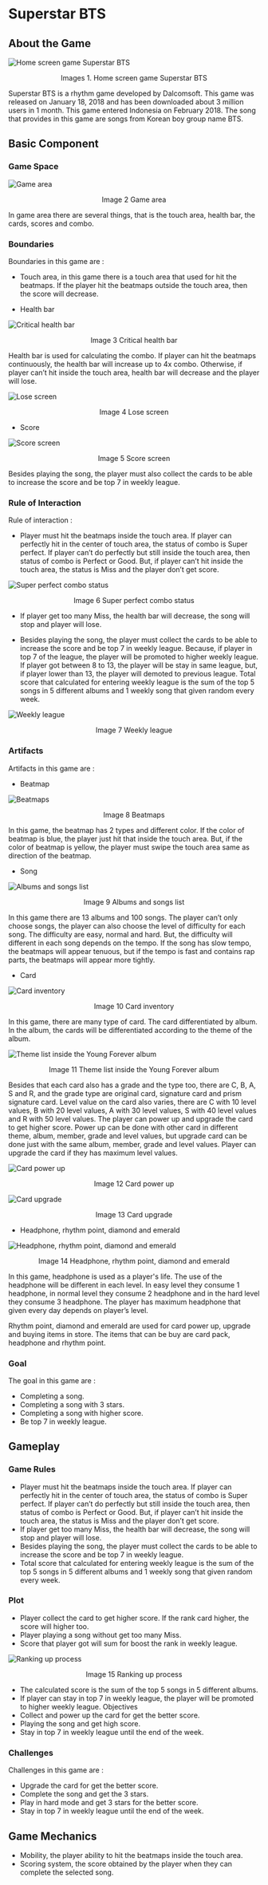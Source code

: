 # Superstar BTS
## About the Game
![Home screen game Superstar BTS](images/1.png)
<center>Images 1. Home screen game Superstar BTS</center>

Superstar BTS is a rhythm game developed by Dalcomsoft. This game was released on January 18, 2018 and has been downloaded about 3 million users in 1 month. This game entered Indonesia on February 2018. The song that provides in this game are songs from Korean boy group name BTS.

## Basic Component
### Game Space
![Game area](images/2.png)
<center>Image 2 Game area</center>

In game area there are several things, that is the touch area, health bar, the cards, scores and combo.

### Boundaries
Boundaries in this game are :
- Touch area, in this game there is a touch area that used for hit the beatmaps. If the player hit the beatmaps outside the touch area, then the score will decrease.

- Health bar

![Critical health bar](images/3.png)
<center>Image 3 Critical health bar</center>

Health bar is used for calculating the combo. If player can hit the beatmaps continuously, the health bar will increase up to 4x combo. Otherwise, if player can’t hit inside the touch area, health bar will decrease and the player will lose.

![Lose screen](images/4.png)
<center>Image 4 Lose screen</center>

-	Score

![Score screen](images/5.png)
<center>Image 5 Score screen</center>

Besides playing the song, the player must also collect the cards to be able to increase the score and be top 7 in weekly league.

### Rule of Interaction
Rule of interaction :
- Player must hit the beatmaps inside the touch area. If player can perfectly hit in the center of touch area, the status of combo is Super perfect. If player can’t do perfectly but still inside the touch area, then status of combo is Perfect or Good. But, if player can’t hit inside the touch area, the status is Miss and the player don’t get score.

![Super perfect combo status](images/6.png)
<center>Image 6 Super perfect combo status</center>

- If player get too many Miss, the health bar will decrease, the song will stop and player will lose.

- Besides playing the song, the player must collect the cards to be able to increase the score and be top 7 in weekly league. Because, if player in top 7 of the league, the player will be promoted to higher weekly league. If player got between 8 to 13, the player will be stay in same league, but, if player lower than 13, the player will demoted to previous league. Total score that calculated for entering weekly league is the sum of the top 5 songs in 5 different albums and 1 weekly song that given random every week.

![Weekly league](images/7.png)
<center>Image 7 Weekly league</center>

### Artifacts
Artifacts in this game are :
- Beatmap

![Beatmaps](images/8.png)
<center>Image 8 Beatmaps</center>

In this game, the beatmap has 2 types and different color. If the color of beatmap is blue, the player just hit that inside the touch area. But, if the color of beatmap is yellow, the player must swipe the touch area same as direction of the beatmap.

- Song

![Albums and songs list](images/9.png)
<center>Image 9 Albums and songs list</center>

In this game there are 13 albums and 100 songs. The player can’t only choose songs, the player can also choose the level of difficulty for each song. The difficulty are easy, normal and hard. But, the difficulty will different in each song depends on the tempo. If the song has slow tempo, the beatmaps will appear tenuous, but if the tempo is fast and contains rap parts, the beatmaps will appear more tightly.

- Card

![Card inventory](images/10.png)
<center>Image 10 Card inventory</center>

In this game, there are many type of card. The card differentiated by album. In the album, the cards will be differentiated according to the theme of the album.

![Theme list inside the Young Forever album](images/11.png)
<center>Image 11 Theme list inside the Young Forever album</center>

Besides that each card also has a grade and the type too, there are C, B, A, S and R, and the grade type are original card, signature card and prism signature card. Level value on the card also varies, there are C with 10 level values, B with 20 level values, A with 30 level values, S with 40 level values and R with 50 level values. The player can power up and upgrade the card to get higher score. Power up can be done with other card in different theme, album, member, grade and level values, but upgrade card can be done just with the same album, member, grade and level values. Player can upgrade the card if they has maximum level values.

![Card power up](images/12.png)
<center>Image 12 Card power up</center>

![Card upgrade](images/13.png)
<center>Image 13 Card upgrade</center>

- Headphone, rhythm point, diamond and emerald

![Headphone, rhythm point, diamond and emerald](images/14.png)
<center>Image 14 Headphone, rhythm point, diamond and emerald</center>

In this game, headphone is used as a player's life. The use of the headphone will be different in each level. In easy level they consume 1 headphone, in normal level they consume 2 headphone and in the hard level they consume 3 headphone. The player has maximum headphone that given every day depends on player’s level. 

Rhythm point, diamond and emerald are used for card power up, upgrade and buying items in store. The items that can be buy are card pack, headphone and rhythm point.

### Goal
The goal in this game are :
- Completing a song.
- Completing a song with 3 stars.
- Completing a song with higher score.
- Be top 7 in weekly league.

## Gameplay
### Game Rules
- Player must hit the beatmaps inside the touch area. If player can perfectly hit in the center of touch area, the status of combo is Super perfect. If player can’t do perfectly but still inside the touch area, then status of combo is Perfect or Good. But, if player can’t hit inside the touch area, the status is Miss and the player don’t get score.
- If player get too many Miss, the health bar will decrease, the song will stop and player will lose.
- Besides playing the song, the player must collect the cards to be able to increase the score and be top 7 in weekly league.
- Total score that calculated for entering weekly league is the sum of the top 5 songs in 5 different albums and 1 weekly song that given random every week.

### Plot
- Player collect the card to get higher score. If the rank card higher, the score will higher too.
- Player playing a song without get too many Miss.
- Score that player got will sum for boost the rank in weekly league.

![Ranking up process](images/15.png)
<center>Image 15 Ranking up process</center>

- The calculated score is the sum of the top 5 songs in 5 different albums.
- If player can stay in top 7 in weekly league, the player will be promoted to higher weekly league.
Objectives
- Collect and power up the card for get the better score.
- Playing the song and get high score.
- Stay in top 7 in weekly league until the end of the week.

### Challenges
Challenges in this game are :
- Upgrade the card for get the better score.
- Complete the song and get the 3 stars.
- Play in hard mode and get 3 stars for the better score.
- Stay in top 7 in weekly league until the end of the week.

## Game Mechanics
- Mobility, the player ability to hit the beatmaps inside the touch area.
- Scoring system, the score obtained by the player when they can complete the selected song.